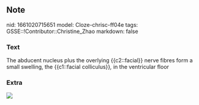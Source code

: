 ## Note
nid: 1661020715651
model: Cloze-chrisc-ff04e
tags: GSSE::!Contributor::Christine_Zhao
markdown: false

### Text
<div>
  <div>
    <div>
      <div>
        The abducent nucleus plus the overlying {{c2::facial}}
        nerve fibres form a small swelling, the {{c1::facial
        colliculus}}<span style="font-style: italic;">,</span> in
        the ventricular floor
      </div>
    </div>
  </div>
</div>

### Extra
<img src="paste-085a7a2696b3c803130ec60533392c017d581f0d.jpg">
